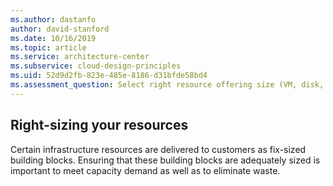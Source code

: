 ```yaml
---
ms.author: dastanfo
author: david-stanford
ms.date: 10/16/2019
ms.topic: article
ms.service: architecture-center
ms.subservice: cloud-design-principles
ms.uid: 52d9d2fb-823e-485e-8186-d31bfde58bd4
ms.assessment_question: Select right resource offering size (VM, disk, database).
---
```

## Right-sizing your resources

Certain infrastructure resources are delivered to customers as fix-sized building blocks. Ensuring that these building blocks are adequately sized is important to meet capacity demand as well as to eliminate waste.
